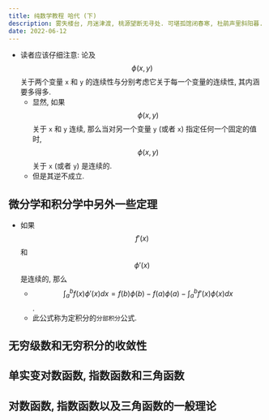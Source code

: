 ```yaml
---
title: 纯数学教程 哈代 (下)
description: 雾失楼台, 月迷津渡, 桃源望断无寻处. 可堪孤馆闭春寒, 杜鹃声里斜阳暮.
date: 2022-06-12
---
```


- 读者应该仔细注意: 论及
  $$ \phi (x, y) $$
  关于两个变量 `x` 和 `y` 的连续性与分别考虑它关于每一个变量的连续性,
  其内涵要多得多.
  - 显然, 如果
    $$ \phi (x, y) $$
    关于 `x` 和 `y` 连续, 那么当对另一个变量 `y` (或者 `x`)
    指定任何一个固定的值时,
    $$ \phi (x, y) $$
    关于 `x` (或者 `y`) 是连续的.
  - 但是其逆不成立.

## 微分学和积分学中另外一些定理

- 如果
  $$ f'(x) $$
  和
  $$ \phi ' (x) $$
  是连续的, 那么
  - $$
      \int_{a}^{b} f(x) \phi ' (x) dx =
      f(b) \phi (b) - f(a) \phi (a) -
      \int_{a}^{b} f'(x) \phi (x) dx
    $$.
  - 此公式称为定积分的`分部积分`公式.

## 无穷级数和无穷积分的收敛性

## 单实变对数函数, 指数函数和三角函数

## 对数函数, 指数函数以及三角函数的一般理论
